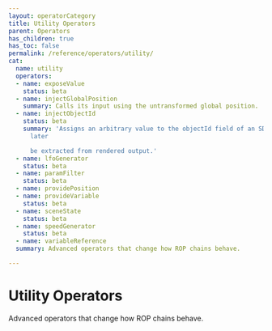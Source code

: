 ```yaml
---
layout: operatorCategory
title: Utility Operators
parent: Operators
has_children: true
has_toc: false
permalink: /reference/operators/utility/
cat:
  name: utility
  operators:
  - name: exposeValue
    status: beta
  - name: injectGlobalPosition
    summary: Calls its input using the untransformed global position.
  - name: injectObjectId
    status: beta
    summary: 'Assigns an arbitrary value to the objectId field of an SDF, which can
      later

      be extracted from rendered output.'
  - name: lfoGenerator
    status: beta
  - name: paramFilter
    status: beta
  - name: providePosition
  - name: provideVariable
    status: beta
  - name: sceneState
    status: beta
  - name: speedGenerator
    status: beta
  - name: variableReference
  summary: Advanced operators that change how ROP chains behave.

---
```


# Utility Operators

Advanced operators that change how ROP chains behave.
